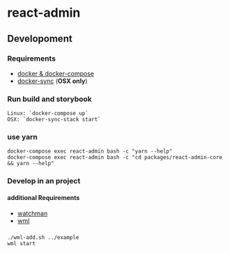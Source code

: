 # react-admin

## Developoment

### Requirements

-   [docker & docker-compose](https://docs.docker.com/compose/)
-   [docker-sync](https://docker-sync.readthedocs.io/en/latest/) (**OSX only**)

### Run build and storybook

    Linux: `docker-compose up`
    OSX: `docker-sync-stack start`

### use yarn

    docker-compose exec react-admin bash -c "yarn --help"
    docker-compose exec react-admin bash -c "cd packages/react-admin-core && yarn --help"

### Develop in an project

#### additional Requirements

-   [watchman](https://facebook.github.io/watchman/)
-   [wml](https://github.com/wix/wml)

###

    ./wml-add.sh ../example
    wml start
